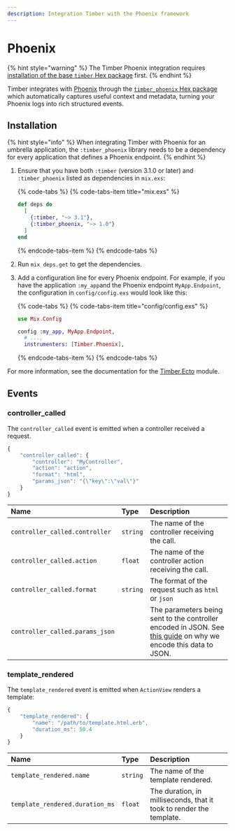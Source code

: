 ```yaml
---
description: Integration Timber with the Phoenix framework
---
```


# Phoenix

{% hint style="warning" %}
The Timber Phoenix integration requires [installation of the base `timber` Hex package](../../#installation) first.
{% endhint %}

Timber integrates with [Phoenix](https://phoenixframework.org/) through the [`timber_phoenix` Hex package](https://hex.pm/packages/timber_phoenix) which automatically captures useful context and metadata, turning your Phoenix logs into rich structured events.

## Installation

{% hint style="info" %}
When integrating Timber with Phoenix for an umbrella application, the `:timber_phoenix` library needs to be a dependency for every application that defines a Phoenix endpoint.
{% endhint %}

1. Ensure that you have both `:timber` \(version 3.1.0 or later\) and `:timber_phoenix` listed as dependencies in `mix.exs`:  


   {% code-tabs %}
   {% code-tabs-item title="mix.exs" %}
   ```elixir
   def deps do
     [
       {:timber, "~> 3.1"},
       {:timber_phoenix, "~> 1.0"}
     ]
   end
   ```
   {% endcode-tabs-item %}
   {% endcode-tabs %}

2. Run `mix deps.get` to get the dependencies.
3. Add a configuration line for every Phoenix endpoint. For example, if you have the application `:my_app`and the Phoenix endpoint `MyApp.Endpoint`, the configuration in `config/config.exs` would look like this:  


   {% code-tabs %}
   {% code-tabs-item title="config/config.exs" %}
   ```elixir
   use Mix.Config

   config :my_app, MyApp.Endpoint,
     # ...,
     instrumenters: [Timber.Phoenix],
   ```
   {% endcode-tabs-item %}
   {% endcode-tabs %}

For more information, see the documentation for the [Timber.Ecto](https://hexdocs.pm/timber_ecto/Timber.Ecto.html) module.

## Events

### controller\_called

The `controller_called` event is emitted when a controller received a request.

```javascript
{
    "controller_called": {
        "controller": "MyController",
        "action": "action",
        "format": "html",
        "params_json": "{\"key\":\"val\"}"
    }
}
```

| Name | Type | Description |
| :--- | :--- | :--- |
| `controller_called.controller` | `string` | The name of the controller receiving the call. |
| `controller_called.action` | `float` | The name of the controller action receiving the call. |
| `controller_called.format` | `string` | The format of the request such as `html` or `json` |
| `controller_called.params_json` |  | The parameters being sent to the controller encoded in JSON. See [this guide](../../../../../guides/structured-logging-best-practices.md#keeping-your-schema-clean) on why we encode this data to JSON. |

### template\_rendered

The `template_rendered` event is emitted when `ActionView` renders a template:

```javascript
{
    "template_rendered": {
        "name": "/path/to/template.html.erb",
        "duration_ms": 50.4
    }
}
```

| Name | Type | Description |
| :--- | :--- | :--- |
| `template_rendered.name` | `string` | The name of the template rendered. |
| `template_rendered.duration_ms` | `float` | The duration, in milliseconds, that it took to render the template. |

